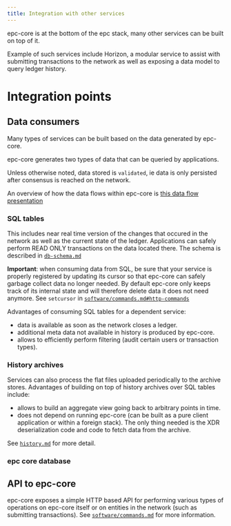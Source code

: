 ```yaml
---
title: Integration with other services
---
```


epc-core is at the bottom of the epc stack, many other services can be
 built on top of it.

 Example of such services include Horizon, a modular service to assist with
 submitting transactions to the network as well as exposing a data model to
 query ledger history.

# Integration points
## Data consumers
Many types of services can be built based on the data generated by epc-core.

epc-core generates two types of data that can be queried by applications.

Unless otherwise noted, data stored is `validated`, ie data is only persisted
after consensus is reached on the network.

An overview of how the data flows within epc-core is [this data flow presentation](software/core-data-flow.pdf)

### SQL tables
This includes near real time version of the changes that occured in the network
as well as the current state of the ledger.
Applications can safely perform READ ONLY transactions on the data located there.
The schema is described in [`db-schema.md`](db-schema.md)

**Important**: when consuming data from SQL, be sure that your service is
properly registered by updating its cursor so that epc-core can safely
garbage collect data no longer needed.
By default epc-core only keeps track of its internal state and will
 therefore delete data it does not need anymore.
See `setcursor` in [`software/commands.md#http-commands`](software/commands.md#http-commands)

Advantages of consuming SQL tables for a dependent service:
 * data is available as soon as the network closes a ledger.
 * additional meta data not available in history is produced by epc-core.
 * allows to efficiently perform filtering (audit certain users or
   transaction types).

### History archives
Services can also process the flat files uploaded periodically to the
archive stores.
Advantages of building on top of history archives over SQL tables include:
 * allows to build an aggregate view going back to arbitrary points in time.
 * does not depend on running epc-core (can be built as a pure client
   application or within a foreign stack). The only thing needed is the XDR
   deserialization code and code to fetch data from the archive.

See [`history.md`](history.md) for more detail.

### epc core database

## API to epc-core
  epc-core exposes a simple HTTP based API for performing various
  types of operations on epc-core itself or on entities in the network
  (such as submitting transactions).
  See [`software/commands.md`](software/commands.md) for more information.
